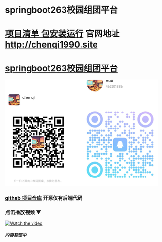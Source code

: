 # springboot263校园组团平台


# [项目清单 包安装运行](http://chenqi1990.site) 官网地址 http://chenqi1990.site

# [springboot263校园组团平台](https://github.com/GraduationProject-springboot/springboot263)

![picture](https://raw.githubusercontent.com/GraduationProject-springboot/.github/main/img/wx.png)

### [github 项目仓库](https://github.com/GraduationProject-springboot/allSpringbootProjects) 开源仅有后端代码

### 点击播放视频 ▼
[![Watch the video](https://i.sstatic.net/Vp2cE.png)](https://www.bilibili.com/video/BV1ULbQeREgz?p=1)

#####   内容整理中  











